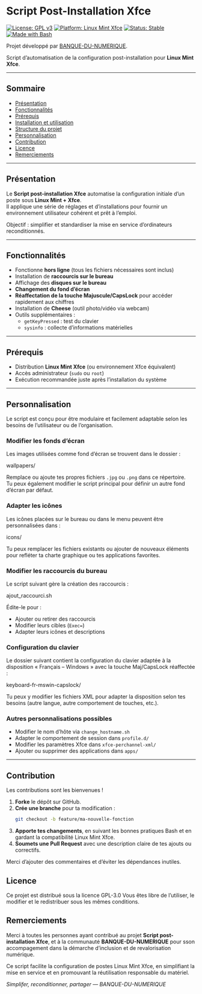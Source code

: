 # Script Post-Installation Xfce

[![License: GPL v3](https://img.shields.io/badge/License-GPLv3-blue.svg)](LICENSE)
[![Platform: Linux Mint Xfce](https://img.shields.io/badge/platform-Linux%20Mint%20Xfce-green)](https://linuxmint.com/)
[![Status: Stable](https://img.shields.io/badge/status-stable-success)](#)
[![Made with Bash](https://img.shields.io/badge/made%20with-Bash-1f425f.svg)](#)

Projet développé par [BANQUE-DU-NUMERIQUE](https://github.com/BANQUE-DU-NUMERIQUE).

Script d’automatisation de la configuration post-installation pour **Linux Mint Xfce**.

---

## Sommaire

- [Présentation](#présentation)
- [Fonctionnalités](#fonctionnalités)
- [Prérequis](#prérequis)
- [Installation et utilisation](#installation-et-utilisation)
- [Structure du projet](#structure-du-projet)
- [Personnalisation](#personnalisation)
- [Contribution](#contribution)
- [Licence](#licence)
- [Remerciements](#remerciements)

---

## Présentation

Le **Script post-installation Xfce** automatise la configuration initiale d’un poste sous **Linux Mint + Xfce**.  
Il applique une série de réglages et d’installations pour fournir un environnement utilisateur cohérent et prêt à l’emploi.

Objectif : simplifier et standardiser la mise en service d’ordinateurs reconditionnés.

---

## Fonctionnalités

- Fonctionne **hors ligne** (tous les fichiers nécessaires sont inclus)
- Installation de **raccourcis sur le bureau**
- Affichage des **disques sur le bureau**
- **Changement du fond d’écran**
- **Réaffectation de la touche Majuscule/CapsLock** pour accéder rapidement aux chiffres
- Installation de **Cheese** (outil photo/vidéo via webcam)
- Outils supplémentaires :
  - `getKeyPressed` : test du clavier
  - `sysinfo` : collecte d’informations matérielles

---

## Prérequis

- Distribution **Linux Mint Xfce** (ou environnement Xfce équivalent)
- Accès administrateur (`sudo` ou `root`)
- Exécution recommandée juste après l’installation du système

---

## Personnalisation

Le script est conçu pour être modulaire et facilement adaptable selon les besoins de l’utilisateur ou de l’organisation.

### Modifier les fonds d’écran
Les images utilisées comme fond d’écran se trouvent dans le dossier :

wallpapers/

Remplace ou ajoute tes propres fichiers `.jpg` ou `.png` dans ce répertoire.  
Tu peux également modifier le script principal pour définir un autre fond d’écran par défaut.

### Adapter les icônes
Les icônes placées sur le bureau ou dans le menu peuvent être personnalisées dans :

icons/

Tu peux remplacer les fichiers existants ou ajouter de nouveaux éléments pour refléter ta charte graphique ou tes applications favorites.

### Modifier les raccourcis du bureau
Le script suivant gère la création des raccourcis :

ajout_raccourci.sh

Édite-le pour :
- Ajouter ou retirer des raccourcis
- Modifier leurs cibles (`Exec=`)
- Adapter leurs icônes et descriptions

### Configuration du clavier
Le dossier suivant contient la configuration du clavier adaptée à la disposition « Français – Windows » avec la touche Maj/CapsLock réaffectée :

keyboard-fr-mswin-capslock/

Tu peux y modifier les fichiers XML pour adapter la disposition selon tes besoins (autre langue, autre comportement de touches, etc.).

### Autres personnalisations possibles
- Modifier le nom d’hôte via `change_hostname.sh`
- Adapter le comportement de session dans `profile.d/`
- Modifier les paramètres Xfce dans `xfce-perchannel-xml/`
- Ajouter ou supprimer des applications dans `apps/`

---

## Contribution

Les contributions sont les bienvenues !

1. **Forke** le dépôt sur GitHub.  
2. **Crée une branche** pour ta modification :
   ```bash
   git checkout -b feature/ma-nouvelle-fonction
3. **Apporte tes changements**, en suivant les bonnes pratiques Bash et en gardant la compatibilité Linux Mint Xfce.
4. **Soumets une Pull Request** avec une description claire de tes ajouts ou correctifs.

Merci d’ajouter des commentaires et d’éviter les dépendances inutiles.

## Licence
Ce projet est distribué sous la licence GPL-3.0
Vous êtes libre de l’utiliser, le modifier et le redistribuer sous les mêmes conditions.

## Remerciements

Merci à toutes les personnes ayant contribué au projet **Script post-installation Xfce**,
et à la communauté **BANQUE-DU-NUMERIQUE** pour sson accompagement dans la démarche d’inclusion et de revalorisation numérique.

Ce script facilite la configuration de postes Linux Mint Xfce,
en simplifiant la mise en service et en promouvant la réutilisation responsable du matériel.

_Simplifer, reconditionner, partager — BANQUE-DU-NUMERIQUE_
